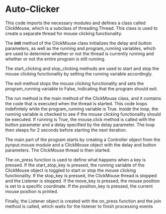 # Auto-Clicker
This code imports the necessary modules and defines a class called ClickMouse, which is a subclass of threading.Thread. This class is used to create a separate thread for mouse clicking functionality.

The __init__ method of the ClickMouse class initializes the delay and button parameters, as well as the running and program_running variables, which are used to determine whether or not the thread is currently running and whether or not the entire program is still running.

The start_clicking and stop_clicking methods are used to start and stop the mouse clicking functionality by setting the running variable accordingly.

The exit method stops the mouse clicking functionality and sets the program_running variable to False, indicating that the program should exit.

The run method is the main method of the ClickMouse class, and it contains the code that is executed when the thread is started. This code loops indefinitely while the program_running variable is True. Inside the loop, the running variable is checked to see if the mouse clicking functionality should be executed. If running is True, the mouse.click method is called with the button parameter and a delay specified by the delay parameter. The loop then sleeps for 2 seconds before starting the next iteration.

The main part of the program starts by creating a Controller object from the pynput.mouse module and a ClickMouse object with the delay and button parameters. The ClickMouse thread is then started.

The on_press function is used to define what happens when a key is pressed. If the start_stop_key is pressed, the running variable of the ClickMouse object is toggled to start or stop the mouse clicking functionality. If the stop_key is pressed, the ClickMouse thread is stopped and the Listener is stopped. If the move_key is pressed, the mouse position is set to a specific coordinate. If the position_key is pressed, the current mouse position is printed.

Finally, the Listener object is created with the on_press function and the join method is called, which waits for the listener to finish processing events
